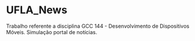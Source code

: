 # UFLA_News
Trabalho referente a disciplina GCC 144 - Desenvolvimento de Dispositivos Móveis. Simulação portal de notícias.
